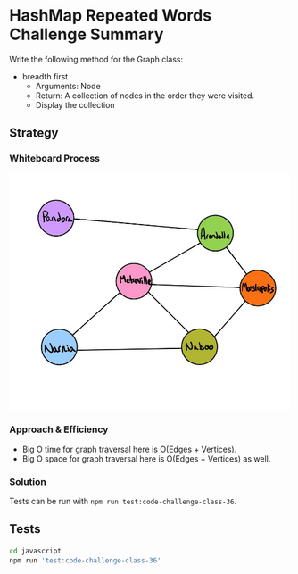 # HashMap Repeated Words Challenge Summary
<!-- Description of the challenge -->

Write the following method for the Graph class:

- breadth first
  - Arguments: Node
  - Return: A collection of nodes in the order they were visited.
  - Display the collection

## Strategy

### Whiteboard Process
<!-- Embedded whiteboard image -->

![Whiteboard](docs/images/whiteboard.jpg)

### Approach & Efficiency
<!-- What approach did you take? Why? What is the Big O space/time for this approach? -->

- Big O time for graph traversal here is O(Edges + Vertices).
- Big O space for graph traversal here is O(Edges + Vertices) as well.

### Solution
<!-- Show how to run your code, and examples of it in action -->

Tests can be run with `npm run test:code-challenge-class-36`.

## Tests

``` bash
cd javascript
npm run 'test:code-challenge-class-36'
```
